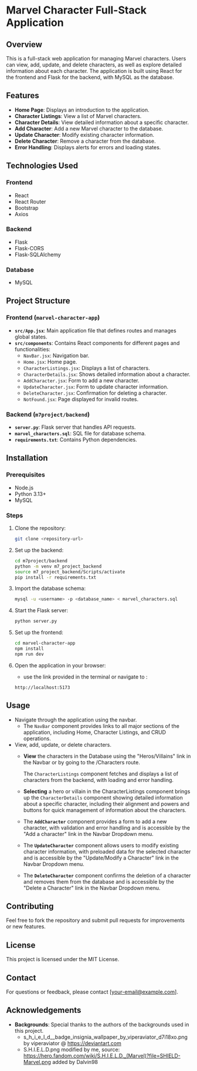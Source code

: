 # Marvel Character Full-Stack Application

## Overview

This is a full-stack web application for managing Marvel characters. Users can view, add, update, and delete characters, as well as explore detailed information about each character. The application is built using React for the frontend and Flask for the backend, with MySQL as the database.

## Features

- **Home Page**: Displays an introduction to the application.
- **Character Listings**: View a list of Marvel characters.
- **Character Details**: View detailed information about a specific character.
- **Add Character**: Add a new Marvel character to the database.
- **Update Character**: Modify existing character information.
- **Delete Character**: Remove a character from the database.
- **Error Handling**: Displays alerts for errors and loading states.

## Technologies Used

### Frontend
- React
- React Router
- Bootstrap
- Axios

### Backend

- Flask
- Flask-CORS
- Flask-SQLAlchemy

### Database

- MySQL

## Project Structure

### Frontend (`marvel-character-app`)

- **`src/App.jsx`**: Main application file that defines routes and manages global states.
- **`src/components`**: Contains React components for different pages and functionalities:
  - `NavBar.jsx`: Navigation bar.
  - `Home.jsx`: Home page.
  - `CharacterListings.jsx`: Displays a list of characters.
  - `CharacterDetails.jsx`: Shows detailed information about a character.
  - `AddCharacter.jsx`: Form to add a new character.
  - `UpdateCharacter.jsx`: Form to update character information.
  - `DeleteCharacter.jsx`: Confirmation for deleting a character.
  - `NotFound.jsx`: Page displayed for invalid routes.

### Backend (`m7project/backend`)

- **`server.py`**: Flask server that handles API requests.
- **`marvel_characters.sql`**: SQL file for database schema.
- **`requirements.txt`**: Contains Python dependencies.

## Installation

### Prerequisites

- Node.js
- Python 3.13+
- MySQL

### Steps

1. Clone the repository:

   ```bash
   git clone <repository-url>
   ```

2. Set up the backend:

   ```bash
   cd m7project/backend
   python -m venv m7_project_backend
   source m7_project_backend/Scripts/activate
   pip install -r requirements.txt
   ```

3. Import the database schema:

   ```bash
   mysql -u <username> -p <database_name> < marvel_characters.sql
   ```

4. Start the Flask server:

   ```bash
   python server.py
   ```

5. Set up the frontend:

   ```bash
   cd marvel-character-app
   npm install
   npm run dev
   ```

6. Open the application in your browser:
    - use the link provided in the terminal or navigate to :

   ```text
   http://localhost:5173
   ```

## Usage

- Navigate through the application using the navbar.
  - The `NavBar` component provides links to all major sections of the application, including Home, Character Listings, and CRUD operations.
- View, add, update, or delete characters.
  - **View** the characters in the Database using the "Heros/Villains" link in the Navbar or by going to the /Characters route.
  
    The `CharacterListings` component fetches and displays a list of characters from the backend, with loading and error handling.
  - **Selecting** a hero or villain in the CharacterListings component brings up the `CharacterDetails` component showing detailed information about a specific character, including their alignment and powers and buttons for quick management of information about the characters.
  - The **`AddCharacter`** component provides a form to add a new character, with validation and error handling and is accessible by the "Add a character" link in the Navbar Dropdown menu.
  - The **`UpdateCharacter`** component allows users to modify existing character information, with preloaded data for the selected character and is accessible by the "Update/Modify a Character" link in the Navbar Dropdown menu.
  - The **`DeleteCharacter`** component confirms the deletion of a character and removes them from the database and is accessible by the "Delete a Character" link in the Navbar Dropdown menu.

## Contributing

Feel free to fork the repository and submit pull requests for improvements or new features.

## License

This project is licensed under the MIT License.

## Contact

For questions or feedback, please contact [your-email@example.com].

## Acknowledgements

- **Backgrounds**: Special thanks to the authors of the backgrounds used in this project.
  - s_h_i_e_l_d__badge_insignia_wallpaper_by_viperaviator_d7i18xo.png by viperaviator @ <https://deviantart.com>
  - S.H.I.E.L.D.png modified by me, source: <https://hero.fandom.com/wiki/S.H.I.E.L.D._(Marvel)?file=SHIELD-Marvel.png> added by Dalvin98
